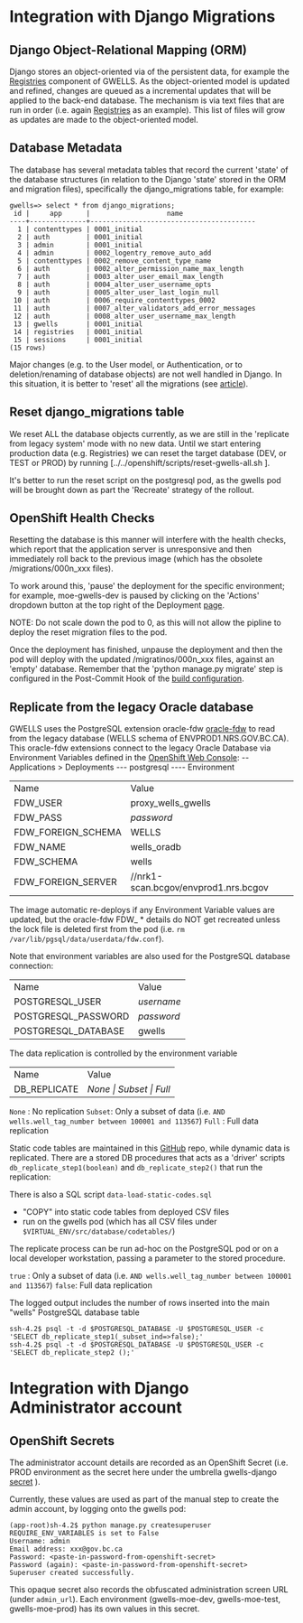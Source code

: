 # Integration with Django Migrations

## Django Object-Relational Mapping (ORM)
Django stores an object-oriented via of the persistent data, for example the [Registries](https://github.com/bcgov/gwells/blob/developer/registries/models.py) component of GWELLS.  As the object-oriented model is updated and refined, changes are queued as a incremental updates that will be applied to the back-end database.  The mechanism is via text files that are run in order (i.e. again [Registries](https://github.com/bcgov/gwells/tree/developer/registries/migrations) as an example).  This list of files will grow as updates are made to the object-oriented model.

## Database Metadata
The database has several metadata tables that record the current 'state' of the database structures (in relation to the Django 'state' stored in the ORM and migration files), specifically the django_migrations table, for example:
```
gwells=> select * from django_migrations;
 id |     app      |                   name                  
----+--------------+-----------------------------------------
  1 | contenttypes | 0001_initial                            
  2 | auth         | 0001_initial                            
  3 | admin        | 0001_initial                            
  4 | admin        | 0002_logentry_remove_auto_add           
  5 | contenttypes | 0002_remove_content_type_name           
  6 | auth         | 0002_alter_permission_name_max_length   
  7 | auth         | 0003_alter_user_email_max_length        
  8 | auth         | 0004_alter_user_username_opts           
  9 | auth         | 0005_alter_user_last_login_null         
 10 | auth         | 0006_require_contenttypes_0002          
 11 | auth         | 0007_alter_validators_add_error_messages
 12 | auth         | 0008_alter_user_username_max_length     
 13 | gwells       | 0001_initial                            
 14 | registries   | 0001_initial                            
 15 | sessions     | 0001_initial                            
(15 rows)
```

Major changes (e.g. to the User model, or Authentication, or to deletion/renaming of database objects) are not well handled in Django.  In this situation, it is better to 'reset' all the migrations (see [article](https://simpleisbetterthancomplex.com/tutorial/2016/07/26/how-to-reset-migrations.html)).

## Reset django_migrations table
We reset ALL the database objects currently, as we are still in the 'replicate from legacy system' mode with no new data.  Until we start entering production data (e.g. Registries) we can reset the target database (DEV, or TEST or PROD) by running [../../openshift/scripts/reset-gwells-all.sh <OpenShift Project>].

It's better to run the reset script on the postgresql pod, as the gwells pod will be brought down as part the 'Recreate' strategy of the rollout.

## OpenShift Health Checks
Resetting the database is this manner will interfere with the health checks, which report that the application server is unresponsive and then immediately roll back to the previous image (which has the obsolete /migrations/000n_xxx files).

To work around this, 'pause' the deployment for the specific environment; for example, moe-gwells-dev is paused by clicking on the 'Actions' dropdown button at the top right of the Deployment [page](https://console.pathfinder.gov.bc.ca:8443/console/project/moe-gwells-dev/browse/dc/gwells?tab=history).  

NOTE: Do not scale down the pod to 0, as this will not allow the pipline to deploy the reset migration  files to the pod.

Once the deployment has finished, unpause the deployment and then the pod will deploy with the updated /migratinos/000n_xxx files, against an 'empty' database.  Remember that the 'python manage.py migrate' step is configured in the Post-Commit Hook of the [build configuration](https://console.pathfinder.gov.bc.ca:8443/console/project/moe-gwells-tools/edit/builds/gwells-developer).



## Replicate from the legacy Oracle database

GWELLS uses the PostgreSQL extension oracle-fdw [oracle-fdw](https://github.com/laurenz/oracle_fdw) to read from the
legacy database (WELLS schema of ENVPROD1.NRS.GOV.BC.CA).  This oracle-fdw extensions connect to the legacy Oracle Database via Environment Variables defined in the [OpenShift Web Console](https://console.pathfinder.gov.bc.ca:8443/console/):
-- Applications > Deployments
--- postgresql
---- Environment

<table>
<tr><td>Name</td><td>Value</td></tr>
<tr><td>FDW_USER</td><td>proxy_wells_gwells</td></tr>
<tr><td>FDW_PASS</td><td><i>password</i></td></tr>
<tr><td>FDW_FOREIGN_SCHEMA</td><td>WELLS</td></tr>
<tr><td>FDW_NAME</td><td>wells_oradb</td></tr>
<tr><td>FDW_SCHEMA</td><td>wells</td></tr>
<tr><td>FDW_FOREIGN_SERVER</td><td>//nrk1-scan.bcgov/envprod1.nrs.bcgov</td></tr>
</table>

The image automatic re-deploys if any Environment Variable values are updated, but the oracle-fdw FDW_ * details do NOT get recreated
unless the lock file is deleted first from the pod (i.e. `rm /var/lib/pgsql/data/userdata/fdw.conf`).

Note that environment variables are also used for the PostgreSQL database connection:
<table>
<tr><td>Name</td><td>Value</td></tr>
<tr><td>POSTGRESQL_USER</td><td><i>username</i></td></tr>
<tr><td>POSTGRESQL_PASSWORD</td><td><i>password</i></td></tr>
<tr><td>POSTGRESQL_DATABASE</td><td>gwells</td></tr>
</table>

The data replication is controlled by the environment variable<table>
<tr><td>Name</td><td>Value</td></tr>
<tr><td>DB_REPLICATE</td><td><i>None | Subset | Full</i></td></tr>
</table>

`None`  : No replication
`Subset`: Only a subset of data (i.e. `AND wells.well_tag_number between 100001 and 113567`)
`Full`  : Full data replication

Static code tables are maintained in this [GitHub](../../../tree/master/database/codetables) repo, while dynamic data is replicated.  There are a stored DB procedures that acts as a 'driver' scripts `db_replicate_step1(boolean)` and `db_replicate_step2()` that run the replication:


There is also a SQL script `data-load-static-codes.sql`
- "COPY" into static code tables from deployed CSV files
- run on the gwells pod (which has all CSV files under `$VIRTUAL_ENV/src/database/codetables/`)


The replicate process can be run ad-hoc on the PostgreSQL pod or on a local developer workstation, passing a parameter to the stored procedure.

`true` : Only a subset of data (i.e. `AND wells.well_tag_number between 100001 and 113567`)
`false`: Full data replication


The logged output includes the number of rows inserted into the main "wells" PostgreSQL database table

```
ssh-4.2$ psql -t -d $POSTGRESQL_DATABASE -U $POSTGRESQL_USER -c 'SELECT db_replicate_step1(_subset_ind=>false);'
ssh-4.2$ psql -t -d $POSTGRESQL_DATABASE -U $POSTGRESQL_USER -c 'SELECT db_replicate_step2 ();'
```

# Integration with Django Administrator account

## OpenShift Secrets
The administrator account details are recorded as an OpenShift Secret (i.e. PROD environment as the secret here under the umbrella gwells-django [secret](https://console.pathfinder.gov.bc.ca:8443/console/project/moe-gwells-prod/browse/secrets/gwells-django) ).


Currently, these values are used as part of the manual step to create the admin account, by logging onto the gwells pod:
```
(app-root)sh-4.2$ python manage.py createsuperuser
REQUIRE_ENV_VARIABLES is set to False
Username: admin
Email address: xxx@gov.bc.ca
Password: <paste-in-password-from-openshift-secret>
Password (again): <paste-in-password-from-openshift-secret>
Superuser created successfully.
```

This opaque secret also records the obfuscated administration screen URL (under `admin_url`).  Each environment (gwells-moe-dev, gwells-moe-test, gwells-moe-prod) has its own values in this secret.



